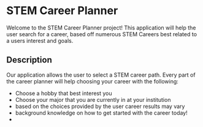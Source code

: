 # STEM Career Planner
Welcome to the STEM Career Planner project! This application will help the user search for a career, based off numerous STEM Careers best related to a users interest and goals.

## Description
Our application allows the user to select a STEM career path. Every part of the career planner will help choosing your career with the following:
* Choose a hobby that best interest you
* Choose your major that you are currently in at your institution 
* based on the choices provided by the user career results may vary
* background knowledge on how to get started with the career today!
* 
